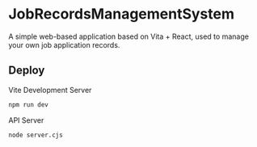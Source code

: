 # JobRecordsManagementSystem
A simple web-based application based on Vita + React, used to manage your own job application records.

## Deploy ##
Vite Development Server
```sh
npm run dev
```
API Server 
```sh
node server.cjs
```
